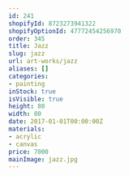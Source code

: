 ```yaml
---
id: 241
shopifyId: 8723273941322
shopifyOptionId: 47772454256970
order: 345
title: Jazz
slug: jazz
url: art-works/jazz
aliases: []
categories:
- painting
inStock: true
isVisible: true
height: 80
width: 80
date: 2017-01-01T00:00:00Z
materials:
- acrylic
- canvas
price: 7000
mainImage: jazz.jpg
---
```

